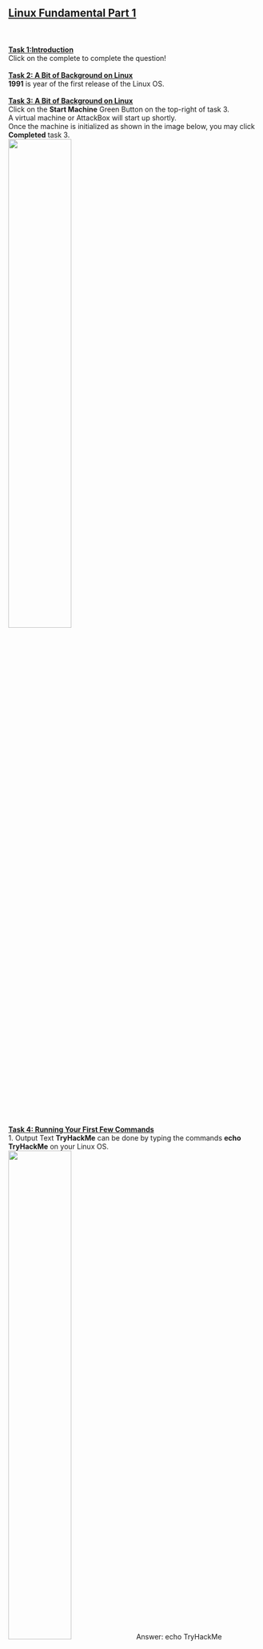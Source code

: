 <h2><ins>Linux Fundamental Part 1</ins></h2><br>
<br>
<ins><b>Task 1:Introduction</b></ins><br>
Click on the complete to complete the question!<br><br>
<ins><b>Task 2: A Bit of Background on Linux</b></ins><br>
<b>1991</b> is year of the first release of the Linux OS.<br><br>
<ins><b>Task 3: A Bit of Background on Linux</b></ins><br>
Click on the <b>Start Machine</b> Green Button on the top-right of task 3.<br>
A virtual machine or AttackBox will start up shortly. <br>
Once the machine is initialized as shown in the image below, you may click <b>Completed</b> task 3.<br>
<img src=https://user-images.githubusercontent.com/78288358/165329288-348f7bf1-0ed8-4ffd-9ad9-0e69934409ff.png style="width:50%; height:50%;"><br><br>
<ins><b>Task 4: Running Your First Few Commands</b></ins><br>
1. Output Text <b>TryHackMe</b> can be done by typing the commands <b>echo TryHackMe</b> on your Linux OS.<br>
<img src=https://user-images.githubusercontent.com/78288358/165330183-2198e9a6-ec26-4a2e-85a3-bcfd670e3bee.png style="width:50%; height:50%;">
Answer: echo TryHackMe <br><br>
2. Typing <b>whoami</b> as the command in Linux will show your current username that logged in in the deployed Linux machine.<br>
<img src=https://user-images.githubusercontent.com/78288358/165330534-574ed0bf-b77e-441c-a69a-e80a70d453e8.png style="width:50%; height:50%;">
Answer: TryHackMe <br><br><br>
<ins><b>Task 5: Interacting with The File System</b></ins><br>
1.<b>ls</b> command to show the files and folder that inside of the current working directory
<img src=https://user-images.githubusercontent.com/78288358/165428908-33a4ec1d-14a8-4527-8d79-29b5bdb3f6a3.png style="width:50%; height:50%;">
Answer: 4 <br><br>
2. <b>cd "name of the folder"</b> to redirect to the folder directory. 
<br> Type <b>ls</b> command again to show the files and folders inside of that current working directory.<br>
<b>cd ..</b> command to get back to previous directory
<img src=https://user-images.githubusercontent.com/78288358/165429188-26662dc5-2b06-42f2-a915-d91f8320928f.png style="width:50%; height:50%;">
Answer: folder4 <br><br>
3. <b>cat "name of the file"</b> to read the file. <br>
<img src=https://user-images.githubusercontent.com/78288358/165429785-e8f76fcd-0f61-4576-98fa-cc55511e8bb3.png style="width:50%; height:50%;">
Answer: Hello World! <br><br>
4. <b>pwd</b> command to print the full path of current working directory.<br>
<img src=https://user-images.githubusercontent.com/78288358/165429981-320bdc52-911b-4153-b6ba-a3482df9bb51.png style="width:50%; height:50%;">
Answer: /home/tryhackme/folder4 <br><br><br>
<ins><b>Task 6: Searching for Files</b></ins><br>
1. <b>grep "the words you want to find in the file" "file name"</b> command to search the specific words you want in the file<br>
<img src=https://user-images.githubusercontent.com/78288358/165430476-d08cb6ab-e8cc-4e99-b43f-b83f9569c704.png style="width:50%; height:50%;">
Answer: THM{ACCESS} <br><br>
2. Click on the completed <br><br><br>

                                                           






